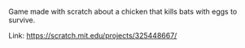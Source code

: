 Game made with scratch about a chicken that kills bats with eggs to survive.

Link: https://scratch.mit.edu/projects/325448667/
